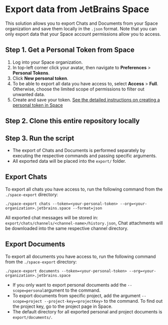 # Export data from JetBrains Space

This solution allows you to export Chats and Documents from your Space organization and save them locally in the `.json` format. 
Note that you can only export data that your Space account permissions allow you to access.

## Step 1. Get a Personal Token from Space
1. Log into your Space organization.
2. In top-left corner click your avatar, then navigate to **Preferences** > **Personal Tokens**.
3. Click **New personal token**.
4. To be able to export all data you have access to, select **Access** > **Full**. Otherwise, choose the limited scope of permissions to filter out unwanted data.
5. Create and save your token.
[See the detailed instructions on creating a personal token in Space](https://www.jetbrains.com/help/space/personal-tokens.html#create-a-personal-token)

## Step 2. Clone this entire repository locally

## Step 3. Run the script
* The export of Chats and Documents is performed separately by executing the respective commands and passing specific arguments.
* All exported data will be placed into the `export/` folder.

## Export Chats

To export all chats you have access to, run the following command from the `./space-export` directory:
```
./space-export chats --token=<your-personal-token> --org=<your-organization>.jetbrains.space --format=json 
```
All exported chat messages will be stored in: `export/chats/channels/<channel-name>/history.json`, 
Chat attachments will be downloaded into the same respective channel directory.

## Export Documents

To export all documents you have access to, run the following command from the `./space-export` directory:
```
./space-export documents --token=<your-personal-token> --org=<your-organization>.jetbrains.space 
```
* If you only want to export personal documents add the `--scope=personal`argument to the command.
* To export documents from specific project, add the argument `--scope=project --project-key=<projectKey>` to the command. To find out the project key, go to the project page in Space.
* The default directory for all exported personal and project documents is `export/documents/`.




